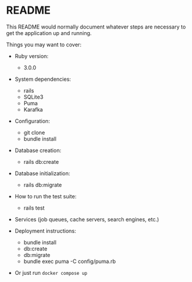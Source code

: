 # README

This README would normally document whatever steps are necessary to get the
application up and running.

Things you may want to cover:

- Ruby version:

  - 3.0.0

- System dependencies:

  - rails
  - SQLite3
  - Puma
  - Karafka

- Configuration:

  - git clone
  - bundle install

- Database creation:

  - rails db:create

- Database initialization:

  - rails db:migrate

- How to run the test suite:

  - rails test

- Services (job queues, cache servers, search engines, etc.)

- Deployment instructions:

  - bundle install
  - db:create
  - db:migrate
  - bundle exec puma -C config/puma.rb

- Or just run `docker compose up`

